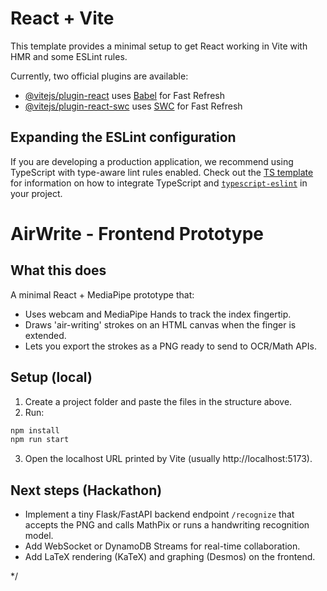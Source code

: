 # React + Vite

This template provides a minimal setup to get React working in Vite with HMR and some ESLint rules.

Currently, two official plugins are available:

- [@vitejs/plugin-react](https://github.com/vitejs/vite-plugin-react/blob/main/packages/plugin-react) uses [Babel](https://babeljs.io/) for Fast Refresh
- [@vitejs/plugin-react-swc](https://github.com/vitejs/vite-plugin-react/blob/main/packages/plugin-react-swc) uses [SWC](https://swc.rs/) for Fast Refresh

## Expanding the ESLint configuration

If you are developing a production application, we recommend using TypeScript with type-aware lint rules enabled. Check out the [TS template](https://github.com/vitejs/vite/tree/main/packages/create-vite/template-react-ts) for information on how to integrate TypeScript and [`typescript-eslint`](https://typescript-eslint.io) in your project.


# AirWrite - Frontend Prototype

## What this does
A minimal React + MediaPipe prototype that:
- Uses webcam and MediaPipe Hands to track the index fingertip.
- Draws 'air-writing' strokes on an HTML canvas when the finger is extended.
- Lets you export the strokes as a PNG ready to send to OCR/Math APIs.

## Setup (local)
1. Create a project folder and paste the files in the structure above.
2. Run:

```bash
npm install
npm run start
```

3. Open the localhost URL printed by Vite (usually http://localhost:5173).

## Next steps (Hackathon)
- Implement a tiny Flask/FastAPI backend endpoint `/recognize` that accepts the PNG and calls MathPix or runs a handwriting recognition model.
- Add WebSocket or DynamoDB Streams for real-time collaboration.
- Add LaTeX rendering (KaTeX) and graphing (Desmos) on the frontend.

*/
